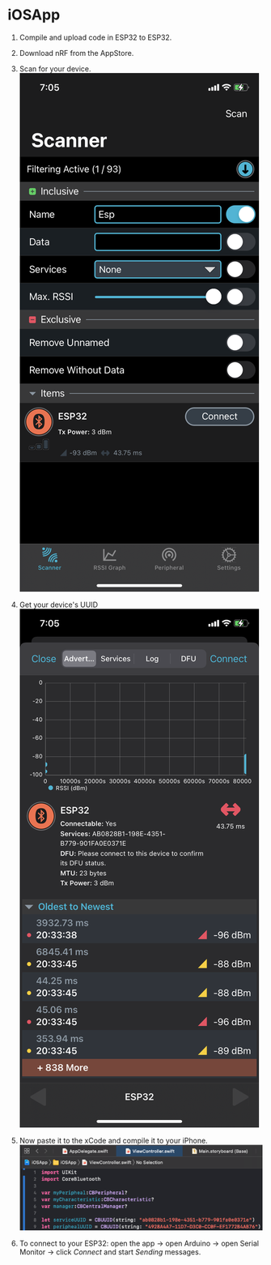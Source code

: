 # iOSApp

1. Compile and upload code in ESP32 to ESP32.
2. Download nRF from the AppStore.
3. Scan for your device.
![alt text](https://raw.githubusercontent.com/AerospecApp/iOSApp/main/misc/Pictures/readme/nRF-1.png?token=AKSLPNJML5JJTP5YS4KJIXLADS7JA)

4. Get your device's UUID
![alt text](https://raw.githubusercontent.com/AerospecApp/iOSApp/main/misc/Pictures/readme/nRF-2.png?token=AKSLPNPS65RBVGV5WXK6VNLADS7LY)
5. Now paste it to the xCode and compile it to your iPhone.
![alt text](https://raw.githubusercontent.com/AerospecApp/iOSApp/main/misc/Pictures/readme/UUID.png?token=AKSLPNLJB6DP7KRTNIY3HKTADS7NA)
6. To connect to your ESP32:
  open the app -> open Arduino -> open Serial Monitor -> click *Connect* and start *Sending* messages.
